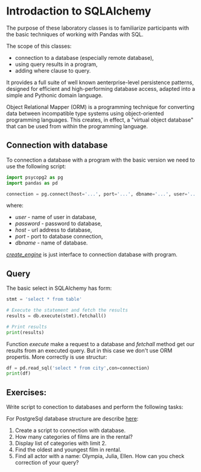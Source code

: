 # Introdaction to SQLAlchemy

The purpose of these laboratory classes is to familiarize participants with the basic techniques of working with Pandas with SQL.

The scope of this classes:
- connection to a database (especially remote database),
- using query results in a program,
- adding where clause to query.

It provides a full suite of well known aenterprise-level persistence patterns, designed for efficient and high-performing database access, adapted into a simple and Pythonic domain language.

Object Relational Mapper (ORM) is a programming technique for converting data between incompatible type systems using object-oriented programming languages. This creates, in effect, a "virtual object database" that can be used from within the programming language.


## Connection with database

To connection a database with a program with the basic version we need to use the following script:

```python
import psycopg2 as pg
import pandas as pd

connection = pg.connect(host='...', port='...', dbname='...', user='...', password='...')
```
where:
- *user* - name of user in database,
- *password* - password to database,
- *host* - url address to database,
- *port* - port to database connection,
- *dbname* - name of database.  

*[create_engine](https://docs.sqlalchemy.org/en/13/core/connections.html)* is just interface to connection database with program.


## Query

The basic select in SQLAlchemy has form:

```python
stmt = 'select * from table'

# Execute the statement and fetch the results
results = db.execute(stmt).fetchall()

# Print results
print(results)
```
Function *execute* make a request to a database and *fetchall* method get our results from an executed query. But in this case we don't use ORM propertis. More correctly is use structur:

```python
df = pd.read_sql('select * from city',con=connection)
print(df)

``` 

## Exercises:
Write script to conection to databases and perform the following tasks: 

For PostgreSql database structure are describe [here](https://www.postgresqltutorial.com/postgresql-sample-database/):
1. Create a script to connection with database.
1. How many categories of films are in the rental?
1. Display list of categories with limit 2.
1. Find the oldest and youngest film in rental.
1. Find all actor with a name: Olympia, Julia, Ellen. How can you check correction of your query?
